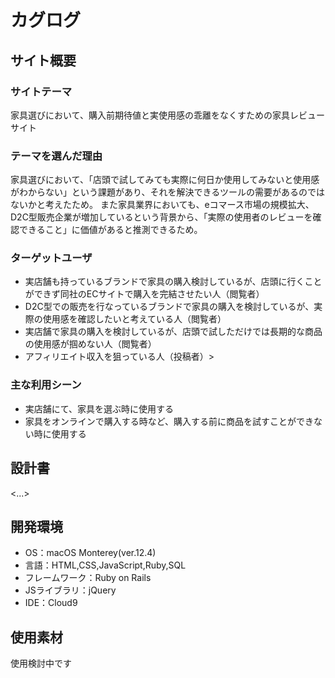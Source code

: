# カグログ

## サイト概要

### サイトテーマ
家具選びにおいて、購入前期待値と実使用感の乖離をなくすための家具レビューサイト

### テーマを選んだ理由
家具選びにおいて、「店頭で試してみても実際に何日か使用してみないと使用感がわからない」という課題があり、それを解決できるツールの需要があるのではないかと考えたため。
また家具業界においても、eコマース市場の規模拡大、D2C型販売企業が増加しているという背景から、「実際の使用者のレビューを確認できること」に価値があると推測できるため。


### ターゲットユーザ
- 実店舗も持っているブランドで家具の購入検討しているが、店頭に行くことができず同社のECサイトで購入を完結させたい人（閲覧者）
- D2C型での販売を行なっているブランドで家具の購入を検討しているが、実際の使用感を確認したいと考えている人（閲覧者）
- 実店舗で家具の購入を検討しているが、店頭で試しただけでは長期的な商品の使用感が掴めない人（閲覧者）
- アフィリエイト収入を狙っている人（投稿者）>

### 主な利用シーン
- 実店舗にて、家具を選ぶ時に使用する
- 家具をオンラインで購入する時など、購入する前に商品を試すことができない時に使用する

## 設計書
<...>

## 開発環境
- OS：macOS Monterey(ver.12.4)
- 言語：HTML,CSS,JavaScript,Ruby,SQL
- フレームワーク：Ruby on Rails
- JSライブラリ：jQuery
- IDE：Cloud9

## 使用素材
使用検討中です